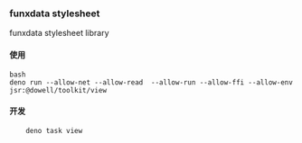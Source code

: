 ### funxdata stylesheet
funxdata stylesheet library


#### 使用

```
bash
deno run --allow-net --allow-read  --allow-run --allow-ffi --allow-env jsr:@dowell/toolkit/view

```

#### 开发

```
    deno task view
```